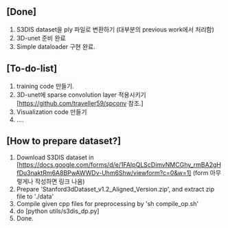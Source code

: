 ## [Done]
1. S3DIS dataset을 ply 파일로 변환하기 (대부분의 previous work에서 처리함)
2. 3D-unet 준비 완료
3. Simple dataloader 구현 완료.

## [To-do-list]
1. training code 만들기.
2. 3D-unet에 sparse convolution layer 적용시키기 [https://github.com/traveller59/spconv 참조.]
3. Visualization code 만들기
4. ....

## [How to prepare dataset?]
1. Download S3DIS dataset in [https://docs.google.com/forms/d/e/1FAIpQLScDimvNMCGhy_rmBA2gHfDu3naktRm6A8BPwAWWDv-Uhm6Shw/viewform?c=0&w=1]
(form 아무렇게나 작성하면 링크 나옴)
2. Prepare 'Stanford3dDataset_v1.2_Aligned_Version.zip', and extract zip file to './data'
3. Compile given cpp files for preprocessing by 'sh compile_op.sh'
3. do [python utils/s3dis_dp.py]
4. Done.


